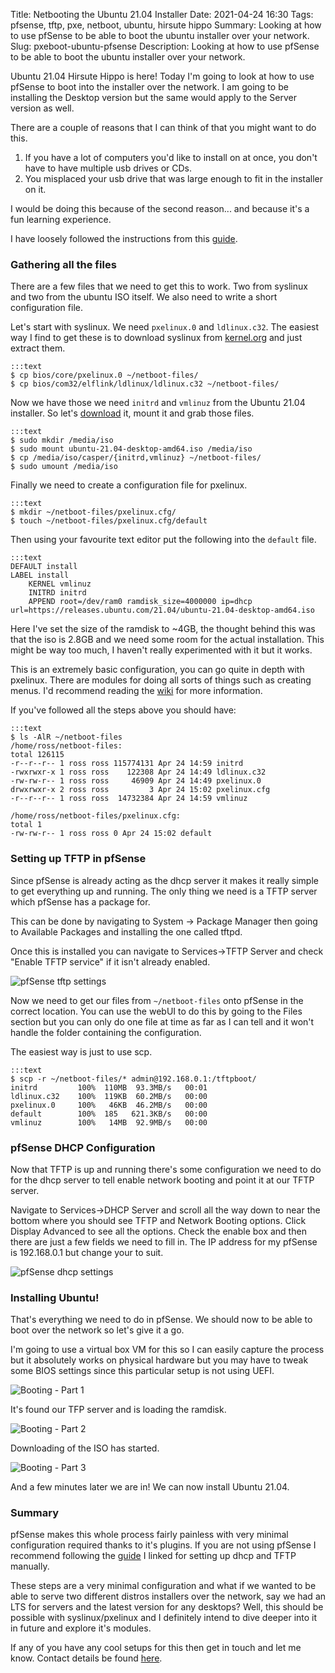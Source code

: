 Title: Netbooting the Ubuntu 21.04 Installer
Date: 2021-04-24 16:30
Tags: pfsense, tftp, pxe, netboot, ubuntu, hirsute hippo
Summary: Looking at how to use pfSense to be able to boot the ubuntu installer over your network.
Slug: pxeboot-ubuntu-pfsense
Description: Looking at how to use pfSense to be able to boot the ubuntu installer over your network.

Ubuntu 21.04 Hirsute Hippo is here! Today I'm going to look at how to use pfSense to boot into the installer over the network. I am going to be installing the Desktop version but the same would apply to the Server version as well.

There are a couple of reasons that I can think of that you might want to do this.

1. If you have a lot of computers you'd like to install on at once, you don't have to have multiple usb drives or CDs.
2. You misplaced your usb drive that was large enough to fit in the installer on it.

I would be doing this because of the second reason... and because it's a fun learning experience.

I have loosely followed the instructions from this [guide](https://discourse.ubuntu.com/t/netbooting-the-live-server-installer/14510).

### Gathering all the files

There are a few files that we need to get this to work. Two from syslinux and two from the ubuntu ISO itself. We also need to write a short configuration file.

Let's start with syslinux. We need `pxelinux.0` and `ldlinux.c32`. The easiest way I find to get these is to download syslinux from [kernel.org](https://mirrors.edge.kernel.org/pub/linux/utils/boot/syslinux/) and just extract them.

    :::text
    $ cp bios/core/pxelinux.0 ~/netboot-files/
    $ cp bios/com32/elflink/ldlinux/ldlinux.c32 ~/netboot-files/

Now we have those we need `initrd` and `vmlinuz` from the Ubuntu 21.04 installer. So let's [download](https://ubuntu.com/) it, mount it and grab those files.

    :::text
    $ sudo mkdir /media/iso
    $ sudo mount ubuntu-21.04-desktop-amd64.iso /media/iso
    $ cp /media/iso/casper/{initrd,vmlinuz} ~/netboot-files/
    $ sudo umount /media/iso

Finally we need to create a configuration file for pxelinux.

    :::text
    $ mkdir ~/netboot-files/pxelinux.cfg/
    $ touch ~/netboot-files/pxelinux.cfg/default

Then using your favourite text editor put the following into the `default` file.

    :::text
    DEFAULT install
    LABEL install
	    KERNEL vmlinuz
	    INITRD initrd
	    APPEND root=/dev/ram0 ramdisk_size=4000000 ip=dhcp url=https://releases.ubuntu.com/21.04/ubuntu-21.04-desktop-amd64.iso

Here I've set the size of the ramdisk to ~4GB, the thought behind this was that the iso is 2.8GB and we need some room for the actual installation. This might be way too much, I haven't really experimented with it but it works.

This is an extremely basic configuration, you can go quite in depth with pxelinux. There are modules for doing all sorts of things such as creating menus. I'd recommend reading the [wiki](https://wiki.syslinux.org/wiki/index.php?title=PXELINUX) for more information.

If you've followed all the steps above you should have:

    :::text
    $ ls -AlR ~/netboot-files
    /home/ross/netboot-files:
    total 126115
    -r--r--r-- 1 ross ross 115774131 Apr 24 14:59 initrd
    -rwxrwxr-x 1 ross ross    122308 Apr 24 14:49 ldlinux.c32
    -rw-rw-r-- 1 ross ross     46909 Apr 24 14:49 pxelinux.0
    drwxrwxr-x 2 ross ross         3 Apr 24 15:02 pxelinux.cfg
    -r--r--r-- 1 ross ross  14732384 Apr 24 14:59 vmlinuz

    /home/ross/netboot-files/pxelinux.cfg:
    total 1
    -rw-rw-r-- 1 ross ross 0 Apr 24 15:02 default


### Setting up TFTP in pfSense

Since pfSense is already acting as the dhcp server it makes it really simple to get everything up and running. The only thing we need is a TFTP server which pfSense has a package for.

This can be done by navigating to System -> Package Manager then going to Available Packages and installing the one called tftpd.

Once this is installed you can navigate to Services->TFTP Server and check "Enable TFTP service" if it isn't already enabled.

![pfSense tftp settings]({static}/images/pxeboot-ubuntu-pfsense/tftp-settings.webp)

Now we need to get our files from `~/netboot-files` onto pfSense in the correct location. You can use the webUI to do this by going to the Files section but you can only do one file at time as far as I can tell and it won't handle the folder containing the configuration.

The easiest way is just to use scp.

    :::text
    $ scp -r ~/netboot-files/* admin@192.168.0.1:/tftpboot/
    initrd         100%  110MB  93.3MB/s   00:01    
    ldlinux.c32    100%  119KB  60.2MB/s   00:00    
    pxelinux.0     100%   46KB  46.2MB/s   00:00    
    default        100%  185   621.3KB/s   00:00    
    vmlinuz        100%   14MB  92.9MB/s   00:00    

### pfSense DHCP Configuration

Now that TFTP is up and running there's some configuration we need to do for the dhcp server to tell enable network booting and point it at our TFTP server.

Navigate to Services->DHCP Server and scroll all the way down to near the bottom where you should see TFTP and Network Booting options. Click Display Advanced to see all the options.
Check the enable box and then there are just a few fields we need to fill in. 
The IP address for my pfSense is 192.168.0.1 but change your to suit.

![pfSense dhcp settings]({static}/images/pxeboot-ubuntu-pfsense/tftp-settings.webp)

### Installing Ubuntu!

That's everything we need to do in pfSense. We should now to be able to boot over the network so let's give it a go.

I'm going to use a virtual box VM for this so I can easily capture the process but it absolutely works on physical hardware but you may have to tweak some BIOS settings since this particular setup is not using UEFI.

![Booting - Part 1]({static}/images/pxeboot-ubuntu-pfsense/booting-1.webp)

It's found our TFP server and is loading the ramdisk.

![Booting - Part 2]({static}/images/pxeboot-ubuntu-pfsense/booting-2.webp)

Downloading of the ISO has started.

![Booting - Part 3]({static}/images/pxeboot-ubuntu-pfsense/booting-3.webp)

And a few minutes later we are in! We can now install Ubuntu 21.04.

### Summary

pfSense makes this whole process fairly painless with very minimal configuration required thanks to it's plugins. If you are not using pfSense I recommend following the [guide](https://discourse.ubuntu.com/t/netbooting-the-live-server-installer/14510) I linked for setting up dhcp and TFTP manually.

These steps are a very minimal configuration and what if we wanted to be able to serve two different distros installers over the network, say we had an LTS for servers and the latest version for any desktops? Well, this should be possible with syslinux/pxelinux and I definitely intend to dive deeper into it in future and explore it's modules. 

If any of you have any cool setups for this then get in touch and let me know. Contact details be found [here]({filename}/pages/about.md).